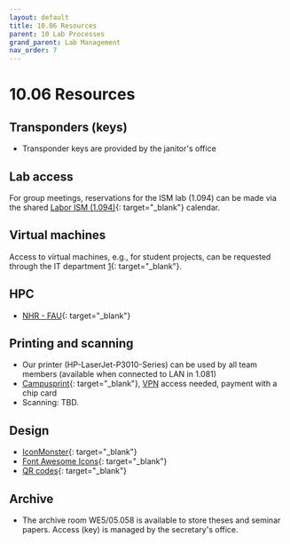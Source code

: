 ```yaml
---
layout: default
title: 10.06 Resources
parent: 10 Lab Processes
grand_parent: Lab Management
nav_order: 7
---
```


# 10.06 Resources

## Transponders (keys)

- Transponder keys are provided by the janitor's office

## Lab access

For group meetings, reservations for the ISM lab (1.094) can be made via the shared [Labor ISM (1.094)](https://mailex.uni-bamberg.de/owa/#path=/calendar/view/Month){: target="_blank"} calendar.

## Virtual machines

Access to virtual machines, e.g., for student projects, can be requested through the IT department [1](https://www.uni-bamberg.de/its/wir/mitarbeiter/mai/){: target="_blank"}.

## HPC

- [NHR - FAU](https://hpc.fau.de/){: target="_blank"}

## Printing and scanning

- Our printer (HP-LaserJet-P3010-Series) can be used by all team members (available when connected to LAN in 1.081)
- [Campusprint](https://www.uni-bamberg.de/campusprint/){: target="_blank"}, [VPN](#vpn) access needed, payment with a chip card
- Scanning: TBD.

## Design

- [IconMonster](https://iconmonstr.com/?s=git){: target="_blank"}
- [Font Awesome Icons](https://fontawesome.com/v4/icons/){: target="_blank"}
- [QR codes](https://www.resourcefuldev.com/qr-code-generator/){: target="_blank"}

## Archive

- The archive room WE5/05.058 is available to store theses and seminar papers.
  Access (key) is managed by the secretary's office.

<!-- 
Templates: letters, etc. -> directory
-->
